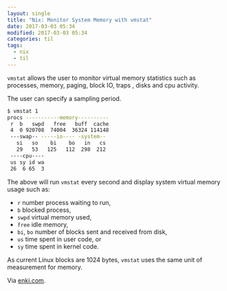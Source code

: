 ```yaml
---
layout: single
title: "Nix: Monitor System Memory with vmstat"
date: 2017-03-03 05:34
modified: 2017-03-03 05:34
categories: til
tags:
  - nix
  - til
---
```


`vmstat` allows the user to monitor virtual memory statistics such as processes,
memory, paging, block IO, traps , disks and cpu activity.

The user can specify a sampling period.

```bash
$ vmstat 1
procs -----------memory----------
 r  b   swpd   free   buff  cache
 4  0 920708  74004  36324 114148
 ---swap-- -----io---- -system--
   si   so    bi    bo   in   cs
   29   53   125   112  298  212
 ----cpu----
 us sy id wa
 26  6 65  3
```

The above will run `vmstat` every second and display system virtual memory usage
such as:

- `r` number process waiting to run,
- `b` blocked process,
- `swpd` virtual memory used,
- `free` idle memory,
- `bi`, `bo` number of blocks sent and received from disk,
- `us` time spent in user code, or
- `sy` time spent in kernel code.

As current Linux blocks are 1024 bytes, `vmstat` uses the same unit of measurement
for memory.

Via [enki.com](https://app.enkipro.com/#/insight/55c93d553d25fc2e0079a8b4).
